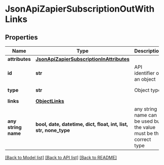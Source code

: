 # JsonApiZapierSubscriptionOutWithLinks


## Properties
Name | Type | Description | Notes
------------ | ------------- | ------------- | -------------
**attributes** | [**JsonApiZapierSubscriptionInAttributes**](JsonApiZapierSubscriptionInAttributes.md) |  | 
**id** | **str** | API identifier of an object | 
**type** | **str** | Object type | defaults to "zapierSubscription"
**links** | [**ObjectLinks**](ObjectLinks.md) |  | [optional] 
**any string name** | **bool, date, datetime, dict, float, int, list, str, none_type** | any string name can be used but the value must be the correct type | [optional]

[[Back to Model list]](../README.md#documentation-for-models) [[Back to API list]](../README.md#documentation-for-api-endpoints) [[Back to README]](../README.md)


